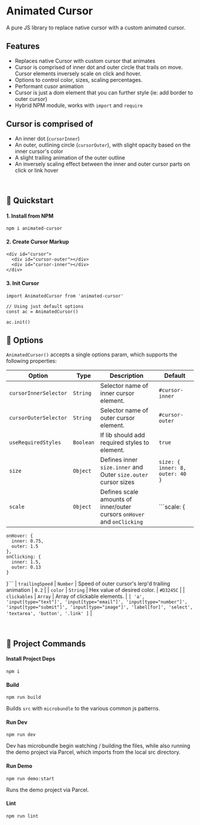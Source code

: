 # Animated Cursor

A pure JS library to replace native cursor with a custom animated cursor.

## Features 
- Replaces native Cursor with custom cursor that animates
- Cursor is comprised of inner dot and outer circle that trails on move. Cursor elements inversely scale on click and hover.
- Options to control color, sizes, scaling percentages.
- Performant cusor animation
- Cursor is just a dom element that you can further style (ie: add border to outer cursor)
- Hybrid NPM module, works with `import` and `require`


## Cursor is comprised of 
- An inner dot (`cursorInner`)
- An outer, outlining circle (`cursorOuter`), with slight opacity based on the inner cursor's color
- A slight trailing animation of the outer outline
- An inversely scaling effect between the inner and outer cursor parts on click or link hover


<br>

## 🎯 Quickstart

#### 1. Install from NPM

`npm i animated-cursor`

#### 2. Create Cursor Markup

```
<div id="cursor">
  <div id="cursor-outer"></div>
  <div id="cursor-inner"></div>
</div>
```

#### 3. Init Cursor

```
import AnimatedCursor from 'animated-cursor'

// Using just default options
const ac = AnimatedCursor()

ac.init()
```

## 🧬 Options

`AnimatedCursor()` accepts a single options param, which supports the following properties:

| Option                    | Type              | Description                                                    | Default            |                 
| ------------------------- | ------------------| ---------------------------------------------------------------| ----------------- |
| `cursorInnerSelector`     | `String`          | Selector name of inner cursor element.                         | `#cursor-inner`   |
| `cursorOuterSelector`     | `String`          | Selector name of outer cursor element.                         | `#cursor-outer`   |
| `useRequiredStyles`       | `Boolean`         | If lib should add required styles to element.                  | `true`            |
| `size`                    | `Object`          | Defines inner `size.inner` and Outer `size.outer` cursor sizes | `size: { inner: 8, outer: 40 }` |
| `scale`                   | `Object`          | Defines scale amounts of inner/outer cursors `onHover` and `onClicking` | ```scale: {
    onHover: {
      inner: 0.75,
      outer: 1.5
    },
    onClicking: {
      inner: 1.5,
      outer: 0.13
    }
  }```
| `trailingSpeed`         | `Number`          | Speed of outer cursor's lerp'd trailing animation               | `0.2`           |
| `color`                 | `String`          | Hex value of desired color.                                     | `#D3245C`       |
| `clickables`            | `Array`           | Array of clickable elements.                                    | `[
    'a',
    'input[type="text"]',
    'input[type="email"]',
    'input[type="number"]',
    'input[type="submit"]',
    'input[type="image"]',
    'label[for]',
    'select',
    'textarea',
    'button',
    '.link'
  ]`
  |

<br>  

## 🤖 Project Commands

#### Install Project Deps

`npm i`

#### Build

`npm run build`

Builds `src` with `microbundle` to the various common js patterns.

#### Run Dev

`npm run dev`

Dev has microbundle begin watching / building the files, while also running the demo project via Parcel, which imports from the local src directory.

#### Run Demo

`npm run demo:start`

Runs the demo project via Parcel.

#### Lint

`npm run lint`

<br/>



